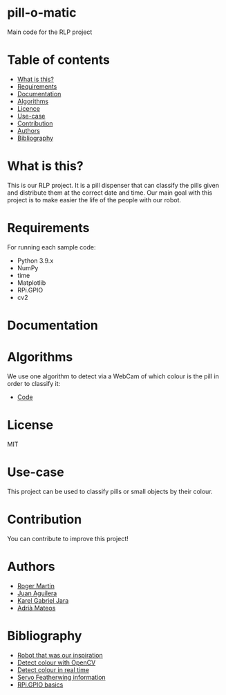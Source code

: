 # pill-o-matic
Main code for the RLP project

# Table of contents
- [What is this?](https://github.com/Hrod-Ger/pillomatic#what-is-this)
- [Requirements](https://github.com/Hrod-Ger/pillomatic#requirements)
- [Documentation](https://github.com/Hrod-Ger/pillomatic#documentation)
- [Algorithms](https://github.com/Hrod-Ger/pillomatic#algorithms)
- [Licence](https://github.com/Hrod-Ger/pillomatic#licence)
- [Use-case](https://github.com/Hrod-Ger/pillomatic#use-case)
- [Contribution](https://github.com/Hrod-Ger/pillomatic#contribution)
- [Authors](https://github.com/Hrod-Ger/pillomatic#authors)
- [Bibliography](https://github.com/Hrod-Ger/pillomatic#bibliography)

# What is this?
This is our RLP project. It is a pill dispenser that can classify the pills given and distribute them at the correct date and time.
Our main goal with this project is to make easier the life of the people with our robot.

# Requirements
For running each sample code:
- Python 3.9.x
- NumPy
- time
- Matplotlib
- RPi.GPIO
- cv2

# Documentation


# Algorithms
We use one algorithm to detect via a WebCam of which colour is the pill in order to classify it:
- [Code](https://github.com/Hrod-Ger/pillomatic/blob/main/src/main.py)

# License
MIT

# Use-case
This project can be used to classify pills or small objects by their colour.

# Contribution
You can contribute to improve this project!

# Authors
- [Roger Martin](https://github.com/Hrod-Ger)
- [Juan Aguilera](https://github.com/jaguilera95)
- [Karel Gabriel Jara](https://github.com/garikar)
- [Adrià Mateos](https://github.com/AdriMateos)

# Bibliography
- [Robot that was our inspiration](https://www.xataka.com/robotica-e-ia/pillo-es-robot-asistente-que-mira-por-tu-salud-reconoce-caras-y-dispensa-medicamentos)
- [Detect colour with OpenCV](https://pyimagesearch.com/2014/08/04/opencv-python-color-detection/)
- [Detect colour in real time](https://github.com/aysekonus/realtimecolordetection)
- [Servo Featherwing information](https://learn.adafruit.com/adafruit-8-channel-pwm-or-servo-featherwing)
- [RPi.GPIO basics](https://sourceforge.net/p/raspberry-gpio-python/wiki/BasicUsage/)
